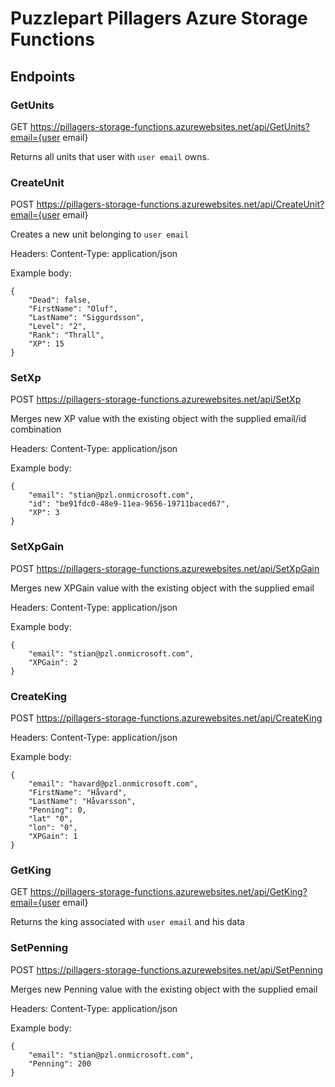 # Puzzlepart Pillagers Azure Storage Functions

## Endpoints
### GetUnits
GET
https://pillagers-storage-functions.azurewebsites.net/api/GetUnits?email={user email}

Returns all units that user with `user email` owns.

### CreateUnit
POST
https://pillagers-storage-functions.azurewebsites.net/api/CreateUnit?email={user email}

Creates a new unit belonging to `user email`

Headers: 
Content-Type: application/json

Example body:
```
{
    "Dead": false,
    "FirstName": "Oluf",
    "LastName": "Siggurdsson",
    "Level": "2",
    "Rank": "Thrall",
    "XP": 15
} 
```

### SetXp
POST
https://pillagers-storage-functions.azurewebsites.net/api/SetXp

Merges new XP value with the existing object with the supplied email/id combination

Headers:
Content-Type: application/json

Example body:
```
{
	"email": "stian@pzl.onmicrosoft.com",
	"id": "be91fdc0-48e9-11ea-9656-19711baced67",
    "XP": 3
}
```

### SetXpGain
POST
https://pillagers-storage-functions.azurewebsites.net/api/SetXpGain

Merges new XPGain value with the existing object with the supplied email

Headers:
Content-Type: application/json

Example body:
```
{
	"email": "stian@pzl.onmicrosoft.com",
    "XPGain": 2
}
```

### CreateKing
POST
https://pillagers-storage-functions.azurewebsites.net/api/CreateKing

Headers:
Content-Type: application/json

Example body:
```
{
	"email": "havard@pzl.onmicrosoft.com",
    "FirstName": "Håvard",
    "LastName": "Håvarsson",
    "Penning": 0,
    "lat" "0",
    "lon": "0",
    "XPGain": 1
}
```

### GetKing
GET
https://pillagers-storage-functions.azurewebsites.net/api/GetKing?email={user email}

Returns the king associated with `user email` and his data

### SetPenning
POST
https://pillagers-storage-functions.azurewebsites.net/api/SetPenning

Merges new Penning value with the existing object with the supplied email

Headers:
Content-Type: application/json

Example body:
```
{
	"email": "stian@pzl.onmicrosoft.com",
    "Penning": 200
}
```